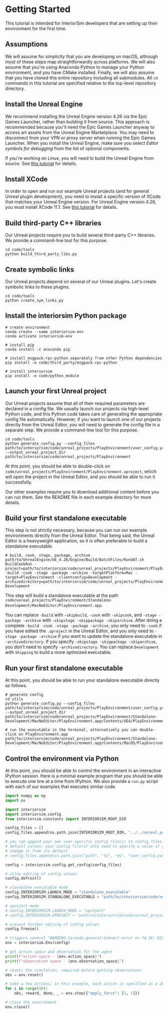 # Getting Started

This tutorial is intended for InteriorSim developers that are setting up their environment for the first time.

## Assumptions 

We will assume for simplicity that you are developing on macOS, although most of these steps map straightforwardly across platforms. We will also assume that you're using Anaconda Python to manage your Python environment, and you have CMake installed. Finally, we will also assume that you have cloned this entire repository including all submodules. All `cd` commands in this tutorial are specified relative to the top-level repository directory.

## Install the Unreal Engine

We recommend installing the Unreal Engine version 4.26 via the Epic Games Launcher, rather than building it from source. This approach is recommended because you'll need the Epic Games Launcher anyway to access art assets from the Unreal Engine Marketplace. You may need to disconnect from your VPN or proxy server when running the Epic Games Launcher. When you install the Unreal Engine, make sure you select _Editor symbols for debugging_ from the list of optional components.

If you're working on Linux, you will need to build the Unreal Engine from source. See [this tutorial](https://docs.unrealengine.com/4.26/en-US/SharingAndReleasing/Linux/BeginnerLinuxDeveloper/SettingUpAnUnrealWorkflow/) for details.

## Install XCode

In order to open and run our example Unreal projects (and for general Unreal plugin development), you need to install a specific version of XCode that matches your Unreal Engine version. For Unreal Engine version 4.26, you must install XCode 11.1. See [this tutorial](https://github.com/botman99/ue4-xcode-vscode-mac) for details.

## Build third-party C++ libraries

Our Unreal projects require you to build several third-party C++ libraries. We provide a command-line tool for this purpose.

```console
cd code/tools
python build_third_party_libs.py
```

## Create symbolic links

Our Unreal projects depend on several of our Unreal plugins. Let's create symbolic links to these plugins.

```console
cd code/tools
python create_sym_links.py
```

## Install the interiorsim Python package

```console
# create environment
conda create --name interiorsim-env
conda activate interiorsim-env

# install pip
conda install -c anaconda pip

# install msgpack-rpc-python separately from other Python dependencies
pip install -e code/third_party/msgpack-rpc-python

# install interiorsim
pip install -e code/python_module
```

## Launch your first Unreal project

Our Unreal projects assume that all of their required parameters are declared in a config file. We usually launch our projects via high-level Python code, and this Python code takes care of generating the appropriate config file automatically. However, if you want to launch one of our projects directly from the Unreal Editor, you will need to generate the config file in a separate step. We provide a command-line tool for this purpose.

```console
cd code/tools
python generate_config.py --config_files path/to/interiorsim/code/unreal_projects/PlayEnvironment/user_config.yaml --output_unreal_project_dir path/to/interiorsim/code/unreal_projects/PlayEnvironment
```

At this point, you should be able to double-click on `code/unreal_projects/PlayEnvironment/PlayEnvironment.uproject`, which will open the project in the Unreal Editor, and you should be able to run it successfully.

Our other examples require you to download additional content before you can run them. See the README file in each example directory for more details.

## Build your first standalone executable

This step is not strictly necessary, because you can run our example environments directly from the Unreal Editor. That being said, the Unreal Editor is a heavyweight application, so it is often preferable to build a standalone executable.

```console
# build, cook, stage, package, archive
path/to/UnrealEngine/UE_4.26/Engine/Build/BatchFiles/RunUAT.sh BuildCookRun -project=path/to/interiorsim/code/unreal_projects/PlayEnvironment/PlayEnvironment.uproject -build -cook -stage -package -archive -targetPlatform=Mac -target=PlayEnvironment -clientconfig=Development -archivedirectory=path/to/interiorsim/code/unreal_projects/PlayEnvironment/Standalone-Development
```

This step will build a standalone executable at the path `code/unreal_projects/PlayEnvironment/Standalone-Development/MacNoEditor/PlayEnvironment.app`.

You can replace `-build` with `-skipbuild`, `-cook` with `-skipcook`, and `-stage -package -archive` with `-skipstage -skippackage -skiparchive`. After doing a complete `-build -cook -stage -package -archive`, you only need to `-cook` if you have edited the `.uproject` in the Unreal Editor, and you only need to `-stage -package -archive` if you want to update the standalone executable in `-archivedirectory`. If you specify `-skipstage -skippackage -skiparchive`, you don't need to specify `-archivedirectory`. You can replace `Development` with `Shipping` to build a more optimized executable.

## Run your first standalone executable

At this point, you should be able to run your standalone executable directly as follows.

```
# generate config
cd utils
python generate_config.py --config_files path/to/interiorsim/code/unreal_projects/PlayEnvironment/user_config.yaml --output_unreal_project_dir path/to/interiorsim/code/unreal_projects/PlayEnvironment/Standalone-Development/MacNoEditor/PlayEnvironment.app/Contents/UE4/PlayEnvironment

# run the executable in the terminal, alternatively you can double-click on PlayEnvironment.app
path/to/interiorsim/code/unreal_projects/PlayEnvironment/Standalone-Development/MacNoEditor/PlayEnvironment.app/Contents/MacOS/PlayEnvironment
```

## Control the environment via Python

At this point, you should be able to control the environment in an interactive IPython session. Here is a minimal example program that you should be able to execute one line at a time from IPython. We also provide a `run.py` script with each of our examples that executes similar code.

```python
import numpy as np
import os

import interiorsim
import interiorsim.config
from interiorsim.constants import INTERIORSIM_ROOT_DIR

config_files = []
config_files.append(os.path.join(INTERIORSIM_ROOT_DIR, "../../unreal_projects/PlayEnvironment/user_config.yaml"))

# you can append your own user-specific config file(s) to config_files to override
# default values; your config file(s) only need to specify a value if you want to
# change it from its default
# config_files.append(os.path.join("path", "to", "my", "user_config.yaml")

config = interiorsim.config.get_config(config_files)

# allow editing of config values
config.defrost()

# standalone executable mode
config.INTERIORSIM.LAUNCH_MODE = "standalone_executable"
config.INTERIORSIM.STANDALONE_EXECUTABLE = "path/to/interiorsim/code/unreal_projects/PlayEnvironment/Standalone-Development/MacNoEditor/PlayEnvironment.app"

# uproject mode
# config.INTERIORSIM.LAUNCH_MODE = "uproject"
# config.INTERIORSIM.UPROJECT = "path/to/interiorsim/code/unreal_projects/PlayEnvironment/PlayEnvironment.uproject"

# prevent further editing of config values
config.freeze()

# triggers several "WARNING:tornado.general:Connect error on fd 26: ECONNREFUSED" warnings which can be ignored
env = interiorsim.Env(config)

# get action space and observation for the agent
print(f"action space - {env.action_space}")
print(f"observation space - {env.observation_space}")

# resets the simulation, required before getting observations
obs = env.reset()

# take a few actions; in this example, each action is specified as a 2D point, you should see the ball move in the Unreal game window
for i in range(10):
    obs, reward, done, _ = env.step({"apply_force": [1, 1]})

# close the environment
env.close()
```
